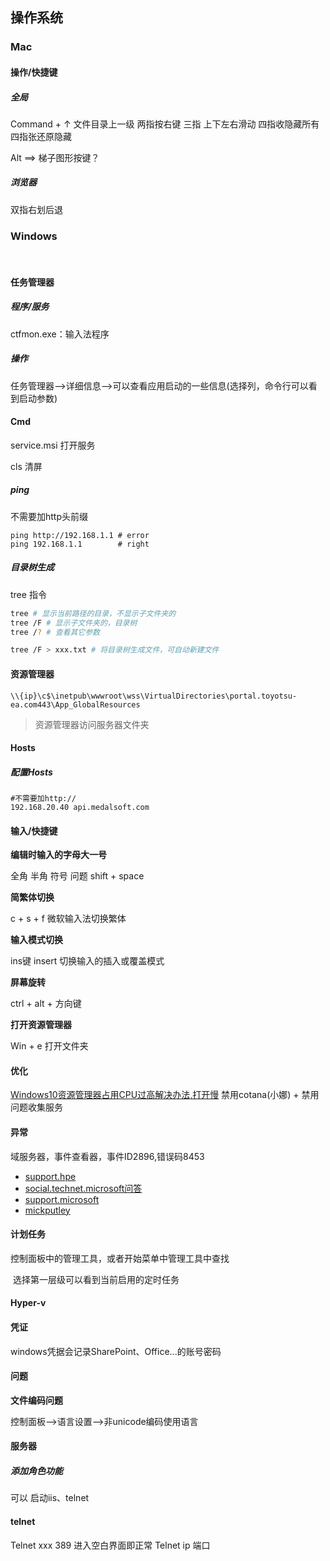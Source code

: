## 操作系统

### Mac

#### 操作/快捷键
##### 全局
Command + ↑ 文件目录上一级
两指按右键
三指 上下左右滑动
四指收隐藏所有
四指张还原隐藏

Alt ==> 梯子图形按键？



##### 浏览器 
双指右划后退



### Windows

​	

#### 任务管理器

##### 程序/服务

ctfmon.exe：输入法程序



##### 操作

任务管理器-->详细信息-->可以查看应用启动的一些信息(选择列，命令行可以看到启动参数)



#### Cmd

service.msi   打开服务

cls		清屏

##### ping

不需要加http头前缀

```shell
ping http://192.168.1.1 # error
ping 192.168.1.1        # right
```



##### 目录树生成

tree 指令   

```bash
tree # 显示当前路径的目录，不显示子文件夹的
tree /F # 显示子文件夹的，目录树
tree /? # 查看其它参数

tree /F > xxx.txt # 将目录树生成文件，可自动新建文件

```



#### 资源管理器
	\\{ip}\c$\inetpub\wwwroot\wss\VirtualDirectories\portal.toyotsu-ea.com443\App_GlobalResources 
> 资源管理器访问服务器文件夹





#### Hosts

##### 配置Hosts

```shell
#不需要加http:// 
192.168.20.40 api.medalsoft.com
```

#### 输入/快捷键

**编辑时输入的字母大一号**   

全角 半角 符号 问题 shift + space 



**简繁体切换**

c + s + f  微软输入法切换繁体



**输入模式切换**

ins键   insert   切换输入的插入或覆盖模式



**屏幕旋转**

ctrl + alt + 方向键



**打开资源管理器**

Win + e 打开文件夹



#### 优化

[Windows10资源管理器占用CPU过高解决办法,打开慢](https://blog.csdn.net/sinat_34104446/article/details/70878075)   禁用cotana(小娜) + 禁用问题收集服务





#### 异常

域服务器，事件查看器，事件ID2896,错误码8453

- [support.hpe](https://support.hpe.com/hpsc/doc/public/display?docId=emr_na-c02912597)
- [social.technet.microsoft问答](https://social.technet.microsoft.com/Forums/en-US/41835492-9d50-4dee-a847-a5291fc610d4/a-client-made-a-dirsync-ldap-request-for-a-directory-partition-access-was-denied-due-to-the?forum=ocssecurity)
- [support.microsoft](https://support.microsoft.com/en-in/help/2022387/active-directory-replication-error-8453-replication-access-was-denied)
- [mickputley](http://www.mickputley.net/2013/11/event-id-2896-in-directory-service-log.html)



#### 计划任务

控制面板中的管理工具，或者开始菜单中管理工具中查找

​	选择第一层级可以看到当前启用的定时任务



#### Hyper-v



#### 凭证

windows凭据会记录SharePoint、Office...的账号密码



#### 问题

**文件编码问题**

控制面板-->语言设置-->非unicode编码使用语言



#### 服务器

##### 添加角色功能

可以 启动iis、telnet




#### telnet

Telnet xxx 389   进入空白界面即正常
Telnet ip 端口